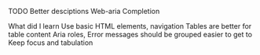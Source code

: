 TODO
Better desciptions
Web-aria
Completion

What did I learn
Use basic HTML elements, navigation
Tables are better for table content
Aria roles,
Error messages should be grouped easier to get to
Keep focus and tabulation